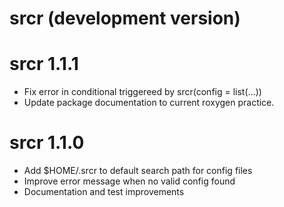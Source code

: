 # srcr (development version)

# srcr 1.1.1

* Fix error in conditional triggereed by srcr(config = list(...))
* Update package documentation to current roxygen practice.

# srcr 1.1.0

* Add $HOME/.srcr to default search path for config files
* Improve error message when no valid config found
* Documentation and test improvements
